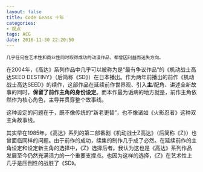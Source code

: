 ```yaml
---
layout: false
title: Code Geass 十年
categories:
- 观点
tags: ACG
date: 2016-11-30 22:20:50
---
```


	几乎任何在艺术性和商业性同时取得成功的动漫作品，都曾因利益而迷失方向。

  在2004年，《高达》系列作品中几乎可以被称为是“最有争议作品”的《机动战士高达SEED DESTINY》（后简称《SD》）在日本播出。作为两年前播出的前作《机动战士高达SEED》的续作，这部作品在延续前作世界观、引入**主**/配角、讲述全新故事的同时，**保留了前作主角的身份设定**。而本作最为诟病的地方就是，前作主角依然作为核心角色，主导并贯穿整个故事线。

  这种设定的问题在于，既不像传统的“新老更替”，也不像诸如《火影忍者》这种双主角故事线。

  其实早在1985年，《高达》系列的第二部番剧《机动战士Z高达》（后简称《Z》）也曾面临同样的问题。由于前作的成功，续集的制作几乎成了必然。在延续前作的主角设定和设定新主角的选择中，《Z》选择后者。我认为这也是《高达》系列作品发展至今仍然充满活力的一个重要支撑点。也因为这样的选择，《Z》在艺术性上几乎是压倒性的战胜了《SD》。
